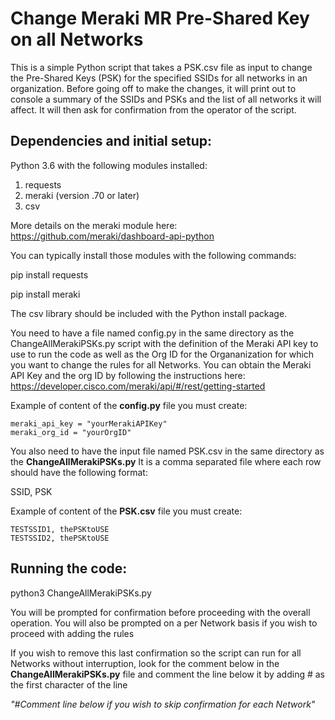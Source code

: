 # Change Meraki MR Pre-Shared Key on all Networks

This is a simple Python script that takes a PSK.csv file as input to change the Pre-Shared Keys (PSK) for the specified
SSIDs for all networks in an organization.
Before going off to make the changes, it will print out to console a summary of the SSIDs and PSKs and the list of all networks it will affect.
It will then ask for confirmation from the operator of the script.


## Dependencies and initial setup:

Python 3.6 with the following modules installed: 

1. requests
2. meraki (version .70 or later)
3. csv


More details on the meraki module here:
https://github.com/meraki/dashboard-api-python

 
You can typically install those modules with the following commands: 

pip install requests

pip install meraki

The csv library should be included with the Python install package.

You need to have a file named config.py in the same directory as the ChangeAllMerakiPSKs.py
script with the definition of the Meraki API key to use to run the code as well as the Org ID for
the Organanization for which you want to change the rules for all Networks.
You can obtain the Meraki API Key and the org ID by following the instructions here:
https://developer.cisco.com/meraki/api/#/rest/getting-started

Example of content of the **config.py** file you must create: 
``` 
meraki_api_key = "yourMerakiAPIKey"
meraki_org_id = "yourOrgID"
```

You also need to have the input file named PSK.csv in the same directory as the **ChangeAllMerakiPSKs.py**
It is a comma separated file where each row should have the following format:

SSID, PSK


Example of content of the **PSK.csv** file you must create:

``` 
TESTSSID1, thePSKtoUSE
TESTSSID2, thePSKtoUSE
```

## Running the code:

python3 ChangeAllMerakiPSKs.py

You will be prompted for confirmation before proceeding with the overall operation. 
You will also be prompted on a per Network basis if you wish to proceed with adding the rules

If you wish to remove this last confirmation so the script can run for all Networks
without interruption, look for the comment below in the **ChangeAllMerakiPSKs.py**
file and comment the line below it by adding # as the first character of the line

_"#Comment line below if you wish to skip confirmation for each Network"_



